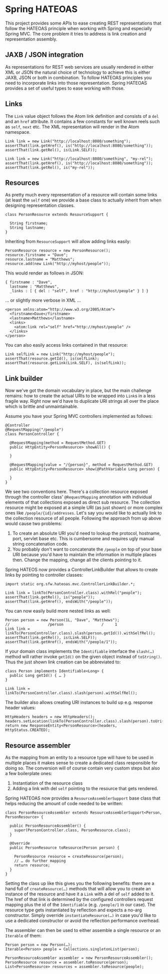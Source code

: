 # Spring HATEOAS
This project provides some APIs to ease creating REST representations that follow the HATEOAS principle when working with Spring and especially Spring MVC. The core problem it tries to address is link creation and representation assembly.

## JAXB / JSON integration
As representations for REST web services are usually rendered in either XML or JSON the natural choice of technology to achieve this is either JAXB, JSON or both in combination. To follow HATEOAS principles you need to incorporate links into those representation. Spring HATEOAS provides a set of useful types to ease working with those.

## Links
The `Link` value object follows the Atom link definition and consists of a `del` and an `href` attribute. It contains a few constants for well known reels such as `self`, `next` etc. The XML representation will render in the Atom namespace.

    Link link = new Link("http://localhost:8080/something");
    assertThat(link.getHref(), is("http://localhost:8080/something"));
    assertThat(link.getRel(), is(Link.SELF));
    
    Link link = new Link("http://localhost:8080/something", "my-rel");
    assertThat(link.getHref(), is("http://localhost:8080/something"));
    assertThat(link.getRel(), is("my-rel"));
    
## Resources
As pretty much every representation of a resource will contain some links (at least the `self` one) we provide a base class to actually inherit from when designing representation classes.

    class PersonResource extends ResourceSupport {
    
      String firstname;
      String lastname;
    }
    
Inheriting from `ResourceSupport` will allow adding links easily:

    PersonResource resource = new PersonResource();
    resource.firstname = "Dave";
    resource.lastname = "Matthews";
    resource.add(new Link("http://myhost/people"));
    
This would render as follows in JSON:

    { firstname : "Dave",
      lastname : "Matthews",
      _links : [ { del : "self", href : "http://myhost/people" } ] }
      
… or slightly more verbose in XML …

    <person xmlns:atom="http://www.w3.org/2005/Atom">
      <firstname>Dave</firstname>
      <lastname>Matthews</lastname>
      <links>
        <atom:link rel="self" href="http://myhost/people" />
      </links>
    </person>
    
You can also easily access links contained in that resource:

    Link selfLink = new Link("http://myhost/people");
    assertThat(resource.getId(), is(selfLink);
    assertThat(resource.getLink(Link.SELF), is(selfLink));

## Link builder
Now we've got the domain vocabulary in place, but the main challenge remains: how to create the actual URIs to be wrapped into `Link`s in a less fragile way. Right now we'd have to duplicate URI strings all over the place which is brittle and unmaintainable. 

Assume you have your Spring MVC controllers implemented as follows:

    @Controller
    @RequestMapping("/people")
    class PersonController {
      
      @RequestMapping(method = RequestMethod.GET)
      public HttpEntity<PersonResource> showAll() {
      
      }
      
      @RequestMapping(value = "/{person}", method = RequestMethod.GET)
      public HttpEntity<PersonResource> show(@PathVariable Long person) {
      
      }
    }

We see two conventions here. There's a collection resource exposed through the controller class' `@RequestMapping` annotation with individual elements of that collections exposed as direct sub resource. The collection resource might be exposed at a simple URI (as just shown) or more complex ones like `/people/{id}/addresses`.
Let's say you would like to actually link to the collection resource of all people. Following the approach from up above would cause two problems:

1. To create an absolute URI you'd need to lookup the protocol, hostname, port, servlet base etc. This is cumbersome and requires ugly manual string concatenation code.
2. You probably don't want to concatenate the `/people` on top of your base URI because you'd have to maintain the information in multiple places then. Change the mapping, change all the clients pointing to it.

Spring HATEOS now provides a ControllerLinkBuilder that allows to create links by pointing to controller classes:

    import static org.sfw.hateoas.mvc.ControllerLinkBuilder.*;
    
    Link link = linkTo(PersonController.class).withRel("people");
    assertThat(link.getRel(), is("people"));
    assertThat(link.getHref(), endsWith("/people"));

You can now easily build more nested links as well:

    Person person = new Person(1L, "Dave", "Matthews");
    //                 /person                 /     1
    Link link = linkTo(PersonController.class).slash(person.getId()).withSelfRel();
    assertThat(link.getRel(), is(Link.SELF));
    assertThat(link.getHref(), endsWith("/people/1"));

If your domain class implements the `Identifiable` interface the `slash(…)` method will rather invoke `getId()` on the given object instead of `toString()`. Thus the just shown link creation can be abbreviated to:

    class Person implements Identifiable<Long> { 
      public Long getId() { … } 
    }
    
    Link link = linkTo(PersonController.class).slash(person).withSelfRel();
    
The builder also allows creating URI instances to build up e.g. response header values:

    HttpHeaders headers = new HttpHeaders();
    headers.setLocation(linkTo(PersonController.class).slash(person).toUri());
    return new ResponseEntity<PersonResource>(headers, HttpStatus.CREATED);

## Resource assembler
As the mapping from an entity to a resource type will have to be used in multiple places it makes sense to create a dedicated class responsible for doing so. The conversion will of course contain very custom steps but also a few boilerplate ones:

1. Instantiation of the resource class
2. Adding a link with del `self` pointing to the resource that gets rendered.

Spring HATEOAS now provides a `ResourceAssemblerSupport` base class that helps reducing the amount of code needed to be written:

    class PersonResourceAssembler extends ResourceAssemblerSupport<Person, PersonResource> {
      
      public PersonResourceAssembler() {
        super(PersonController.class, PersonResource.class);
      }
      
      @Override
      public PersonResource toResource(Person person) {
      
        PersonResource resource = createResource(person);
        // … do further mapping
        return resource;
      }
    }
    
Setting the class up like this gives you the following benefits: there are a hand full of `createResource(…)` methods that will allow you to create an instance of the resource and have it a `Link` with a del of `self` added to it. The href of that link is determined by the configured controllers request mapping plus the id of the `Identifiable` (e.g. `/people/1` in our case). The resource type gets instantiated by reflection and expects a no-arg constructor. Simply override `instantiateResource(…)` in case you'd like to use a dedicated constructor or avoid the reflection performance overhead.

The assembler can then be used to either assemble a single resource or an `Iterable` of them:

    Person person = new Person(…);
    Iterable<Person> people = Collections.singletonList(person);

    PersonResourceAssembler assembler = new PersonResourceAssembler();
    PersonResource resource = assembler.toResource(person);
    List<PersonResource> resources = assembler.toResource(people);